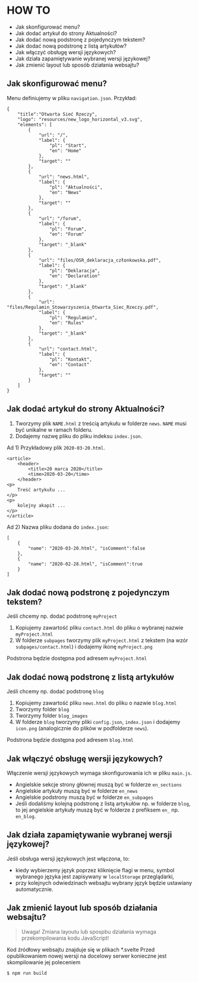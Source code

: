 # HOW TO

* Jak skonfigurować menu?
* Jak dodać artykuł do strony Aktualności?
* Jak dodać nową podstronę z pojedynczym tekstem?
* Jak dodać nową podstronę z listą artykułów?
* Jak włączyć obsługę wersji językowych?
* Jak działa zapamiętywanie wybranej wersji językowej?
* Jak zmienić layout lub sposób działania websajtu?

## Jak skonfigurować menu?

Menu definiujemy w pliku `navigation.json`. Przykład:

```
{
    "title":"Otwarta Sieć Rzeczy",
    "logo": "resources/new_logo_horizontal_v3.svg",
    "elements": [
        {
            "url": "/",
            "label": {
                "pl": "Start",
                "en": "Home"
            },
            "target": ""
        },
        {
            "url": "news.html",
            "label": {
                "pl": "Aktualności",
                "en": "News"
            },
            "target": ""
        },
        {
            "url": "/forum",
            "label": {
                "pl": "Forum",
                "en": "Forum"
            },
            "target": "_blank"
        },
        {
            "url": "files/OSR_deklaracja_członkowska.pdf",
            "label": {
                "pl": "Deklaracja",
                "en": "Declaration"
            },
            "target": "_blank"
        },
        {
            "url": "files/Regulamin_Stowarzyszenia_Otwarta_Siec_Rzeczy.pdf",
            "label": {
                "pl": "Regulamin",
                "en": "Rules"
            },
            "target": "_blank"
        },
        {
            "url": "contact.html",
            "label": {
                "pl": "Kontakt",
                "en": "Contact"
            },
            "target": ""
        }
    ]
}
```

## Jak dodać artykuł do strony Aktualności?

1. Tworzymy plik `NAME.html` z treścią artykułu w folderze `news`. `NAME` musi być unikalne w ramach folderu.
2. Dodajemy nazwę pliku do pliku indeksu `index.json`.

Ad 1) Przykładowy plik `2020-03-20.html`. 

```
<article>
    <header>
        <title>20 marca 2020</title>
        <time>2020-03-20</time>
    </header>
<p>
    Treść artykułu ...
</p>
<p>
    kolejny akapit ...
</p>
</article>
```

Ad 2) Nazwa pliku dodana do `index.json`:

```
[
    {
        "name": "2020-03-20.html", "isComment":false
    },
    {
        "name": "2020-02-28.html", "isComment":true
    }
]
```

## Jak dodać nową podstronę z pojedynczym tekstem?

Jeśli chcemy np. dodać podstronę `myProject`

1. Kopiujemy zawartość pliku `contact.html` do pliku o wybranej nazwie `myProject.html`
2. W folderze `subpages` tworzymy plik `myProject.html` z tekstem (na wzór `subpages/contact.html`) i dodajemy ikonę `myProject.png`

Podstrona będzie dostępna pod adresem `myProject.html`

## Jak dodać nową podstronę z listą artykułów

Jeśli chcemy np. dodać podstronę `blog`

1. Kopiujemy zawartość pliku `news.html` do pliku o nazwie `blog.html`
2. Tworzymy folder `blog`
3. Tworzymy folder `blog_images`
4. W folderze `blog` tworzymy pliki `config.json`, `index.json` i dodajemy `icon.png` (analogicznie do plików w podfolderze `news`).

Podstrona będzie dostępna pod adresem `blog.html`

## Jak włączyć obsługę wersji językowych?

Włączenie wersji językowych wymaga skonfigurowania ich w pliku `main.js`.

* Angielskie sekcje strony głównej muszą być w folderze `en_sections`
* Angielskie artykuły muszą być w folderze `en_news`
* Angielskie podstrony muszą być w folderze `en_subpages`
* Jeśli dodaliśmy kolejną podstronę z listą artykułów np. w folderze `blog`, to jej angielskie artykuły muszą być w folderze z prefiksem `en_` np. `en_blog`.

## Jak działa zapamiętywanie wybranej wersji językowej?

Jeśli obsługa wersji językowych jest włączona, to:

* kiedy wybierzemy język poprzez kliknięcie flagi w menu, symbol wybranego języka jest zapisywany w `localStorage` przeglądarki,
* przy kolejnych odwiedzinach websajtu wybrany język będzie ustawiany automatycznie.

## Jak zmienić layout lub sposób działania websajtu?

> Uwaga! Zmiana layoutu lub spospbu działania wymaga przekompilowania kodu JavaScript!

Kod źródłowy websajtu znajduje się w plikach *.svelte
Przed opublikowaniem nowej wersji na docelowy serwer konieczne jest skompilowanie jej poleceniem

```
$ npm run build
```